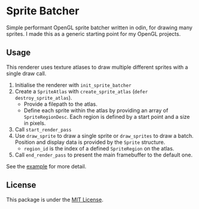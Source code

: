 # Sprite Batcher

Simple performant OpenGL sprite batcher written in odin, for drawing many sprites. I made this as a generic starting point for my OpenGL projects.

## Usage

This renderer uses texture atlases to draw multiple different sprites with a single draw call.

1. Initialise the renderer with `init_sprite_batcher`
2. Create a `SpriteAtlas` with `create_sprite_atlas` (`defer destroy_sprite_atlas`).
    - Provide a filepath to the atlas.
    - Define each sprite within the atlas by providing an array of `SpriteRegionDesc`. Each region is defined by a start point and a size in pixels.
3. Call `start_render_pass`
4. Use `draw_sprite` to draw a single sprite or `draw_sprites` to draw a batch. Position and display data is provided by the `Sprite` structure.
    - `region_id` is the index of a defined `SpriteRegion` on the atlas.
5. Call `end_render_pass` to present the main framebuffer to the default one.

See the [example](examples/main.odin) for more detail.

## License

This package is under the [MIT License](LICENSE).
